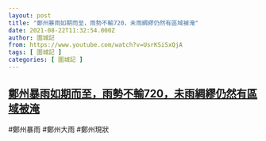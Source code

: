 ```yaml
---
layout: post
title: "鄭州暴雨如期而至，雨勢不輸720，未雨綢繆仍然有區域被淹"
date: 2021-08-22T11:32:54.000Z
author: 圍城記
from: https://www.youtube.com/watch?v=UsrKSiSxQjA
tags: [ 圍城記 ]
categories: [ 圍城記 ]
---
```

<!--1629631974000-->
[鄭州暴雨如期而至，雨勢不輸720，未雨綢繆仍然有區域被淹](https://www.youtube.com/watch?v=UsrKSiSxQjA)
------

<div>
#鄭州暴雨 #鄭州大雨 #鄭州現狀
</div>

